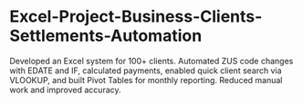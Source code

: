 # Excel-Project-Business-Clients-Settlements-Automation
Developed an Excel system for 100+ clients. Automated ZUS code changes with EDATE and IF, calculated payments, enabled quick client search via VLOOKUP, and built Pivot Tables for monthly reporting. Reduced manual work and improved accuracy.
